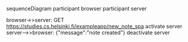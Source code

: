 sequenceDiagram
    participant browser
    participant server

browser->>server: GET https://studies.cs.helsinki.fi/exampleapp/new_note_spa
    activate server
    server-->>browser: {"message":"note created"}
    deactivate server